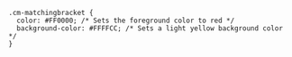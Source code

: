     .cm-matchingbracket {
      color: #FF0000; /* Sets the foreground color to red */
      background-color: #FFFFCC; /* Sets a light yellow background color */
    }